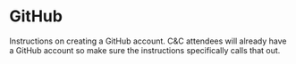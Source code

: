 # GitHub

Instructions on creating a GitHub account. C&C attendees will already have a GitHub account so make sure the instructions specifically calls that out.

